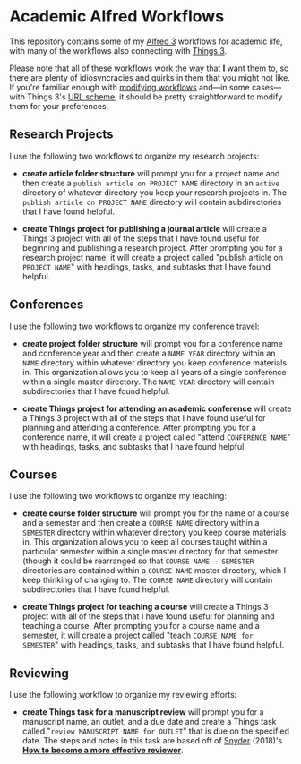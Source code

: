 # Academic Alfred Workflows
This repository contains some of my [Alfred 3](https://www.alfredapp.com/) workflows for academic life, with many of the workflows also connecting with [Things 3](https://culturedcode.com/things/). 

Please note that all of these workflows work the way that **I** want them to, so there are plenty of idiosyncracies and quirks in them that you might not like. If you're familiar enough with [modifying workflows](https://www.alfredapp.com/help/workflows/) and—in some cases—with Things 3's [URL scheme](https://www.alfredapp.com/help/workflows/), it should be pretty straightforward to modify them for your preferences. 

## Research Projects

I use the following two workflows to organize my research projects:

- **create article folder structure** will prompt you for a project name and then create a `publish article on PROJECT NAME` directory in an `active` directory of whatever directory you keep your research projects in. The `publish article on PROJECT NAME` directory will contain subdirectories that I have found helpful. 
  
- **create Things project for publishing a journal article** will create a Things 3 project with all of the steps that I have found useful for beginning and publishing a research project. After prompting you for a research project name, it will create a project called "publish article on `PROJECT NAME`" with headings, tasks, and subtasks that I have found helpful. 

## Conferences

I use the following two workflows to organize my conference travel: 

- **create project folder structure** will prompt you for a conference name and conference year and then create a `NAME YEAR` directory within an `NAME` directory within whatever directory you keep conference materials in. This organization allows you to keep all years of a single conference within a single master directory. The `NAME YEAR` directory will contain subdirectories that I have found helpful. 
  
- **create Things project for attending an academic conference** will create a Things 3 project with all of the steps that I have found useful for planning and attending a conference. After prompting you for a conference name, it will create a project called "attend `CONFERENCE NAME`" with headings, tasks, and subtasks that I have found helpful. 

## Courses

I use the following two workflows to organize my teaching: 

- **create course folder structure** will prompt you for the name of a course and a semester and then create a `COURSE NAME` directory within a `SEMESTER` directory within whatever directory you keep course materials in. This organization allows you to keep all courses taught within a particular semester within a single master directory for that semester (though it could be rearranged so that `COURSE NAME — SEMESTER` directories are contained within a `COURSE NAME` master directory, which I keep thinking of changing to. The `COURSE NAME` directory will contain subdirectories that I have found helpful. 
  
- **create Things project for teaching a course** will create a Things 3 project with all of the steps that I have found useful for planning and teaching a course. After prompting you for a course name and a semester, it will create a project called "teach `COURSE NAME for SEMESTER`" with headings, tasks, and subtasks that I have found helpful. 

## Reviewing

I use the following workflow to organize my reviewing efforts: 

- **create Things task for a manuscript review** will prompt you for a manuscript name, an outlet, and a due date and create a Things task called "`review MANUSCRIPT NAME for OUTLET`" that is due on the specified date. The steps and notes in this task are based off of [Snyder](https://twitter.com/DressageProf) (2018)'s [**How to become a more effective reviewer**](https://dx.doi.org/10.1177/0016986218754495). 
  
